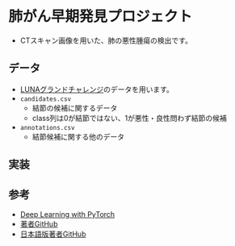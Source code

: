 # 肺がん早期発見プロジェクト

- CTスキャン画像を用いた、肺の悪性腫瘍の検出です。

## データ
- [LUNAグランドチャレンジ](https://luna16.grand-challenge.org/download/)のデータを用います。
- `candidates.csv`
  - 結節の候補に関するデータ
  - class列は0が結節ではない、1が悪性・良性問わず結節の候補
- `annotations.csv`
    - 結節候補に関する他のデータ

## 実装


## 参考
- [Deep Learning with PyTorch](https://pytorch.org/assets/deep-learning/Deep-Learning-with-PyTorch.pdf)
- [著者GitHub](https://github.com/deep-learning-with-pytorch/dlwpt-code)
- [日本語版著者GitHub](https://github.com/Gin5050/deep-learning-with-pytorch-ja)